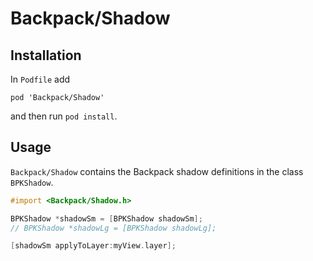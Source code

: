 # Backpack/Shadow

## Installation

In `Podfile` add

```
pod 'Backpack/Shadow'
```

and then run `pod install`.

## Usage

`Backpack/Shadow` contains the Backpack shadow definitions in the class `BPKShadow`.

```objective-c
#import <Backpack/Shadow.h>

BPKShadow *shadowSm = [BPKShadow shadowSm];
// BPKShadow *shadowLg = [BPKShadow shadowLg];

[shadowSm applyToLayer:myView.layer];
```
